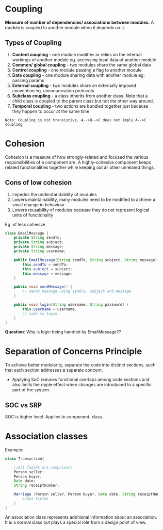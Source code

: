 # Coupling

**Measure of number of dependencies/ associations between modules.** A module is coupled to another module when it depends on it.

## Types of Coupling
1. **Content coupling** - one module modifies or relies on the internal workings of another module eg.
accessing local data of another module
2. **Common/ global coupling** - two modules share the same global data
3. **Control coupling** - one module passing a flag to another module
4. **Data coupling** - one module sharing data with another module eg. passing params
5. **External coupling** - two modules share an externally imposed convention eg.
communication protocols
6. **Subclass coupling** - a class inherits from another class.
Note that a child class is coupled to the parent class but not the other way around.
7. **Temporal coupling** - two actions are bundled together just because they happen to occur at the same time

`Note: Coupling is not transistive, A-->B-->C does not imply A-->C coupling`

# Cohesion
Cohesion is a measure of how strongly-related and focused the various responsibilities of a component are.
A highly-cohesive component keeps related functionalities together while keeping out all other unrelated things.

## Cons of low cohesion
1. Impedes the understandability of modules
2. Lowers maintainability, many modules need to be modified to achieve a small change in behaviour
3. Lowers reusability of modules because they do not represent logical units of functionality

Eg. of less cohesive
```Java
class EmailMessage {
    private String sendTo;
    private String subject;
    private String message;
    private String username;

    public EmailMessage(String sendTo, String subject, String message) {
        this.sendTo = sendTo;
        this.subject = subject;
        this.message = message;
    }

    public void sendMessage() {
        // sends message using sendTo, subject and message
    }

    public void login(String username, String password) {
        this.username = username;
        // code to login
    }
}
```
**Question**: Why is login being handled by EmailMessage??


# Separation of Concerns Principle
To achieve better modularity, separate the code into distinct sections, such that each section addresses a separate concern.

- Applying SoC reduces functional overlaps among code sections and also limits the
ripple effect when changes are introduced to a specific part of the system.

## SOC vs SRP
SOC is higher level. Applies to component, class.


# Association classes
Example:
```Java
class Transaction{

    //all fields are compulsory
    Person seller;
    Person buyer;
    Date date;
    String receiptNumber;

    Marriage (Person seller, Person buyer, Date date, String receiptNumber){
        //set fields
    }
}
```
An association class represents additional information about an association.
It is a normal class but plays a special role from a design point of view.
